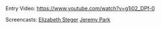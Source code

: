 Entry Video: https://www.youtube.com/watch?v=g1i02_DPf-0

Screencasts:
[Elizabeth Steger](https://www.youtube.com/watch?v=xFsJSaUtoPg&feature=youtu.be)
[Jeremy Park](https://youtu.be/dgfJMmZes8k)
